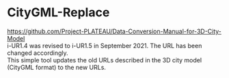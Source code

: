 # CityGML-Replace  
https://github.com/Project-PLATEAU/Data-Conversion-Manual-for-3D-City-Model  
i-UR1.4 was revised to i-UR1.5 in September 2021. The URL has been changed accordingly.  
This simple tool updates the old URLs described in the 3D city model (CityGML format) to the new URLs.

